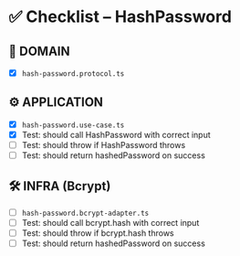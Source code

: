 # ✅ Checklist – HashPassword

## 🧩 DOMAIN

- [x] `hash-password.protocol.ts`

## ⚙️ APPLICATION

- [x] `hash-password.use-case.ts`
- [x] Test: should call HashPassword with correct input
- [ ] Test: should throw if HashPassword throws
- [ ] Test: should return hashedPassword on success

## 🛠️ INFRA (Bcrypt)

- [ ] `hash-password.bcrypt-adapter.ts`
- [ ] Test: should call bcrypt.hash with correct input
- [ ] Test: should throw if bcrypt.hash throws
- [ ] Test: should return hashedPassword on success
